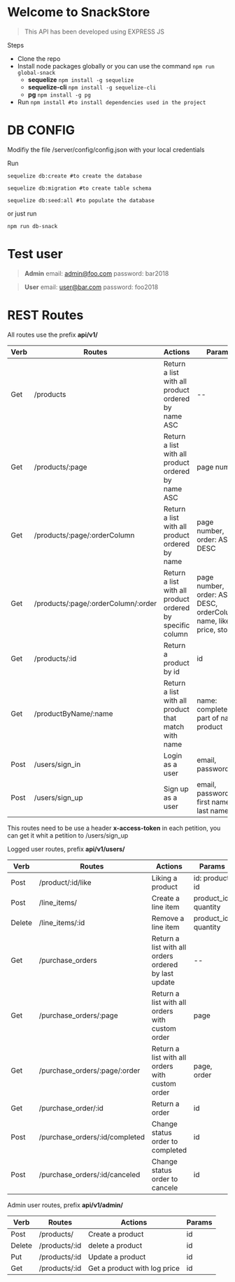 

# Welcome to SnackStore


> This API has been developed using EXPRESS JS

Steps

 - Clone the repo
 - Install node packages globally or you can use the command `npm run global-snack`
	 - **sequelize**  `npm install -g sequelize`
	 - **sequelize-cli**   `npm install -g sequelize-cli`
	 - **pg**  `npm install -g pg`
 - Run `npm install #to install dependencies used in the project`

# DB CONFIG

Modifiy the file /server/config/config.json with your local credentials

Run

    sequelize db:create #to create the database

    sequelize db:migration #to create table schema

    sequelize db:seed:all #to populate the database


or just run

    npm run db-snack

# Test user

> **Admin**
> email: admin@foo.com
> password: bar2018


> **User**
> email: user@bar.com
> password: foo2018


# REST Routes

All routes use the prefix **api/v1/**

|**Verb**        |**Routes**                          |**Actions**                         |**Params**                         |
|----------------|-------------------------------|-----------------------------|-----------------------------|
|Get|/products            |Return a list with all product ordered by name ASC            | -- |
|Get|/products/:page           |Return a list with all product ordered by name ASC            | page number |
|Get |/products/:page/:orderColumn          |Return a list with all product ordered by name           |  page number, order: ASC or DESC          |
|Get |/products/:page/:orderColumn/:order       |Return a list with all product ordered by specific column         | page number,  order: ASC or DESC, orderColumn: name, like, price, stock          |
|Get |/products/:id          |Return a product by id           |   id          |
|Get |/productByName/:name          |Return a list with all product that match with name         |   name: complete or part of name  product          |
|Post |/users/sign_in          |Login as a user           |   email, password          |
|Post |/users/sign_up          |Sign up as a user          |   email, password, first name, last name          |

This routes need to be use a header **x-access-token** in each petition, you can get it whit a petition to /users/sign_up

Logged user routes, prefix **api/v1/users/**

|**Verb**        |**Routes**                          |**Actions**                         |**Params**                         |
|----------------|-------------------------------|-----------------------------|-----------------------------|
|Post|/product/:id/like           |Liking a product           | id: product id |
|Post|/line_items/         |Create a line item       | product_id, quantity |
|Delete|/line_items/:id      |Remove a line item       | product_id, quantity |
|Get|/purchase_orders           |Return a list with all orders ordered by last update        | -- |
|Get|/purchase_orders/:page         |Return a list with all orders with custom order        | page |
|Get|/purchase_orders/:page/:order         |Return a list with all orders with custom order        | page, order |
|Get|/purchase_order/:id          |Return a  order       | id |
|Post|/purchase_orders/:id/completed          |Change status order to completed     | id |
|Post|/purchase_orders/:id/canceled         |Change status order to cancele       | id |


Admin user routes, prefix **api/v1/admin/**

|**Verb**        |**Routes** |**Actions**|**Params**  |
|----------------|-------------------------------|-----------------------------|-----------------------------|
|Post|/products/         |Create a product           | id |
|Delete|/products/:id        |delete a product           | id |
|Put|/products/:id       |Update a product           | id |
|Get|/products/:id       |Get a product with log price           | id |
